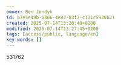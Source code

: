 ```yaml
---
owner: Ben Jendyk
id: b7e5e49b-0866-4e83-83f7-c131c5930b21
created: 2025-07-14T13:26:40+0200
modified: 2025-07-14T13:27:45+0200
tags: [access/public, language/en]
key-words: []
---
```


531762